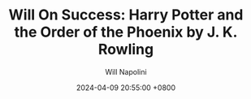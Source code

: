 ---
title: "Will On Success: Harry Potter and the Order of the Phoenix by J. K. Rowling"
author: Will Napolini
date: 2024-04-09 20:55:00 +0800
categories: [Mindset, Book-summaries]
tags:
  [
    harry-potter-order-phoenix,
    j-k-rowling,
    fantasy-books,
    book-summaries,
    young-adult,
    harry-potter-series,
    coming-of-age,
    dumbledore-s-army,
    voldemort,
    lord-voldemort,
    the-order-of-the-phoenix,
    harry-potter-and-friends,
    magical-world,
    hogwarts-school,
    book-5-harry-potter,
    jk-rowling-books,
    teenage-wizardry,
    magical-creatures,
    deathly-hallows,
    wizarding-world,
    harry-potter-fanfiction,
    magical-education
  ]
image: https://pbs.twimg.com/media/GO1p5E9WAAAC-D9?format=jpg&name=large
alt: "Will On Success: Harry Potter and the Order of the Phoenix by J. K. Rowling"
fallback:
  - 
  # Replace with the URL of your backup image
  -
  # Replace with the URL of your backup image
---